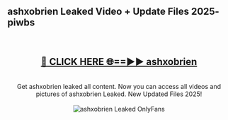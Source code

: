 <h2>ashxobrien Leaked Video + Update Files 2025- piwbs</h2>
<br>
<div align="center">
<h2><a href="https://libra.edu.pl?ashxobrien" rel="nofollow">🔴 CLICK HERE 🌐==►► ashxobrien</a></h2>
<br>
Get ashxobrien leaked all content. Now you can access all videos and pictures of ashxobrien Leaked. New Updated Files 2025!
<br>
<br>
<a href="https://libra.edu.pl?ashxobrien" rel="nofollow" data-target="animated-image.originalLink"><img src="https://i.ibb.co.com/WyWwxjT/player-gif2.gif" alt="ashxobrien Leaked OnlyFans" style="max-width: 100%; display: inline-block;" data-target="animated-image.originalImage"></a>
</div>
<br>